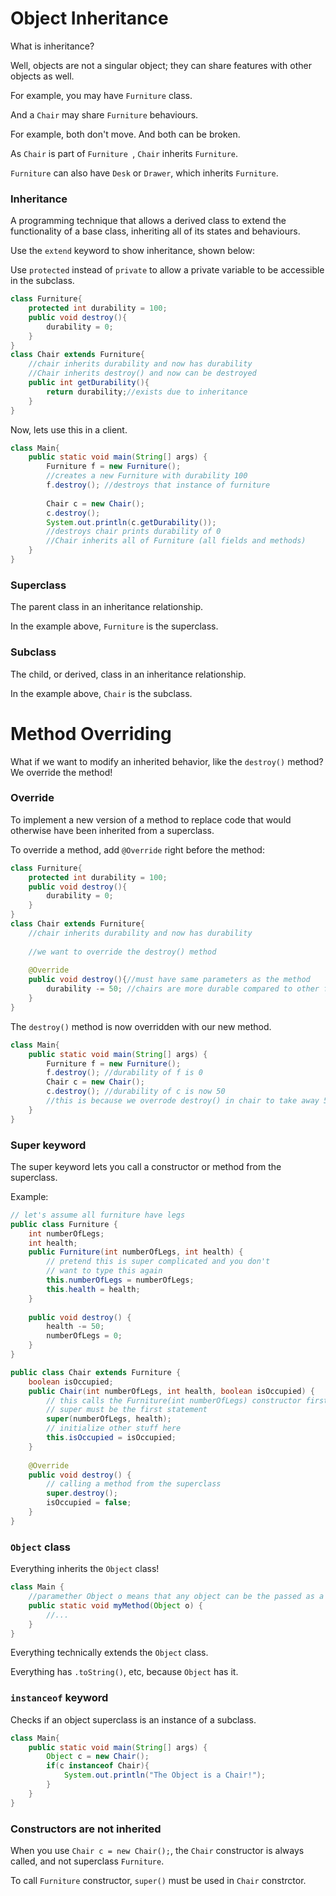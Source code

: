 # Object Inheritance

What is inheritance?

Well, objects are not a singular object; they can share features with other objects as well.

For example, you may have `Furniture` class.

And a `Chair` may share `Furniture` behaviours.

For example, both don't move. And both can be broken.

As `Chair` is part of  `Furniture `, `Chair` inherits `Furniture`.

`Furniture` can also have `Desk` or `Drawer`, which inherits `Furniture`.

### Inheritance

A programming technique that allows a derived class to extend the functionality of a base class, inheriting all of its states and behaviours.

Use the `extend` keyword to show inheritance, shown below:

Use   `protected` instead of `private` to allow a private variable to be accessible in the subclass.
```java
class Furniture{
    protected int durability = 100;
    public void destroy(){
        durability = 0;
    }
}
class Chair extends Furniture{
    //chair inherits durability and now has durability
    //Chair inherits destroy() and now can be destroyed
    public int getDurability(){
        return durability;//exists due to inheritance
    }
}
```

Now, lets use this in a client.

```java
class Main{
    public static void main(String[] args) {
        Furniture f = new Furniture();
        //creates a new Furniture with durability 100
        f.destroy(); //destroys that instance of furniture
        
        Chair c = new Chair();
        c.destroy();
        System.out.println(c.getDurability());
        //destroys chair prints durability of 0
        //Chair inherits all of Furniture (all fields and methods)
    }
}
```

### Superclass

The parent class in an inheritance relationship.

In the example above, `Furniture` is the superclass.

### Subclass

The child, or derived, class in an inheritance relationship.

In the example above, `Chair` is the subclass.

# Method Overriding

What if we want to modify an inherited behavior, like the `destroy()` method? We override the method!

### Override

To implement a new version of a method to replace code that would otherwise have been inherited from a superclass.

To override a method, add `@Override` right before the method:

```java
class Furniture{
    protected int durability = 100;
    public void destroy(){
        durability = 0;
    }
}
class Chair extends Furniture{
    //chair inherits durability and now has durability
    
    //we want to override the destroy() method
    
    @Override
    public void destroy(){//must have same parameters as the method
        durability -= 50; //chairs are more durable compared to other furniture
    }
}
```

The `destroy()` method is now overridden with our new method.

```java
class Main{
    public static void main(String[] args) {
        Furniture f = new Furniture();
        f.destroy(); //durability of f is 0
        Chair c = new Chair();
        c.destroy(); //durability of c is now 50
        //this is because we overrode destroy() in chair to take away 50 durability instead
    }
}
```

### Super keyword

The super keyword lets you call a constructor or method from the superclass.

Example:

```java
// let's assume all furniture have legs
public class Furniture {
    int numberOfLegs;
    int health;
    public Furniture(int numberOfLegs, int health) {
        // pretend this is super complicated and you don't
        // want to type this again
        this.numberOfLegs = numberOfLegs;
        this.health = health;
    }
    
    public void destroy() {
        health -= 50;
        numberOfLegs = 0;
    }
}

public class Chair extends Furniture {
    boolean isOccupied;
    public Chair(int numberOfLegs, int health, boolean isOccupied) {
        // this calls the Furniture(int numberOfLegs) constructor first
        // super must be the first statement
        super(numberOfLegs, health);
        // initialize other stuff here
        this.isOccupied = isOccupied;
    }
    
    @Override
    public void destroy() {
        // calling a method from the superclass
        super.destroy();
        isOccupied = false;
    }
}
```

### `Object` class

Everything inherits the `Object` class!

```java
class Main {
    //paramether Object o means that any object can be the passed as a parameter
    public static void myMethod(Object o) {
        //...
    }
}
```

Everything technically extends the `Object` class.

Everything has `.toString()`, etc, because `Object` has it.

### `instanceof` keyword

Checks if an object superclass is an instance of a subclass.

```java
class Main{
    public static void main(String[] args) {
        Object c = new Chair();
        if(c instanceof Chair){
            System.out.println("The Object is a Chair!");
        }
    }
}
```

### Constructors are not inherited

When you use `Chair c = new Chair();`, the `Chair` constructor is always called, and not superclass `Furniture`.

To call `Furniture` constructor, `super()` must be used in `Chair` constrctor.